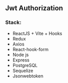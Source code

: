 ## Jwt Authorization

### Stack:

+ ReactJS + Vite + Hooks
+ Redux
+ Axios
+ React-hook-form
+ Node js
+ Express
+ PostgreSQL
+ Sequelize
+ Jsonwebtoken
